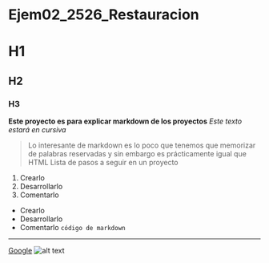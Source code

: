 # Ejem02_2526_Restauracion
# H1
## H2
### H3
**Este proyecto es para explicar markdown de los proyectos**
*Este texto estará en cursiva*
> Lo interesante de markdown es lo poco que tenemos que memorizar de palabras reservadas y sin embargo es prácticamente igual que HTML
Lista de pasos a seguir en un proyecto
1. Crearlo
2. Desarrollarlo
3. Comentarlo
- Crearlo 
- Desarrollarlo
- Comentarlo
`código de markdown`
---
[Google](https://www.google.es)
![alt text](image.jpg)

